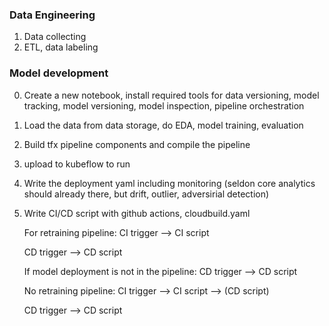 
### Data Engineering

1. Data collecting
2. ETL, data labeling



### Model development

0. Create a new notebook, install required tools for data versioning, model tracking, model versioning, model inspection, pipeline orchestration

1. Load the data from data storage, do EDA, model training, evaluation

2. Build tfx pipeline components and compile the pipeline

3. upload to kubeflow to run

4. Write the deployment yaml including monitoring (seldon core analytics should already there, but drift, outlier, adversirial detection)

5. Write CI/CD script with github actions, cloudbuild.yaml

    For retraining pipeline:
    CI trigger --> CI script 

    CD trigger --> CD script

    If model deployment is not in the pipeline:
    CD trigger --> CD script
    
    No retraining pipeline:
    CI trigger --> CI script --> (CD script)
    
    CD trigger --> CD script
